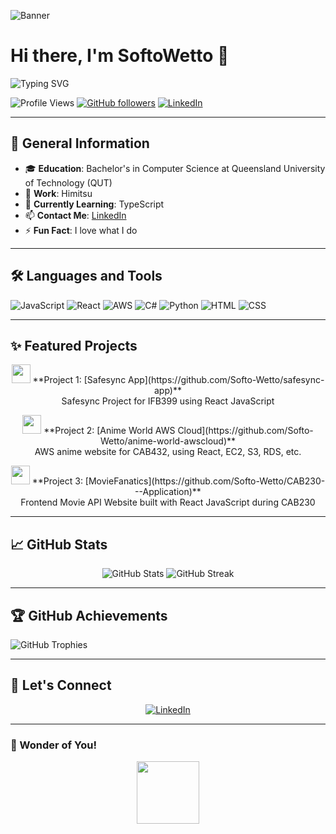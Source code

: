 ![Banner](https://i.pinimg.com/originals/2d/3d/32/2d3d32e5b05958ccd4941ac0b52a67b6.gif)

# Hi there, I'm SoftoWetto 👋

![Typing SVG](https://readme-typing-svg.herokuapp.com?font=Fira+Code&duration=4000&pause=1000&color=blue&width=435&lines=Full-Stack+Developer;Open+Source+Contributor;Tech+Enthusiast)

![Profile Views](https://komarev.com/ghpvc/?username=Softo-Wetto&style=flat-square&color=blue) 
[![GitHub followers](https://img.shields.io/github/followers/Softo-Wetto?label=Follow&style=social)](https://github.com/Softo-Wetto)
[![LinkedIn](https://img.shields.io/badge/-LinkedIn-blue?style=flat&logo=linkedin&logoColor=white)](https://www.linkedin.com/in/reo-o-29a289a5/)

---

## 🌟 General Information
- 🎓 **Education**: Bachelor's in Computer Science at Queensland University of Technology (QUT)
- 🏢 **Work**: Himitsu
- 🌱 **Currently Learning**: TypeScript
- 📫 **Contact Me**: [LinkedIn](https://www.linkedin.com/in/reo-o-29a289a5/)
- ⚡ **Fun Fact**: I love what I do

---

## 🛠️ Languages and Tools
<p align="left">
  <img src="https://img.shields.io/badge/JavaScript-F7DF1E?style=for-the-badge&logo=javascript&logoColor=black" alt="JavaScript"/>
  <img src="https://img.shields.io/badge/React-20232A?style=for-the-badge&logo=react&logoColor=61DAFB" alt="React"/>
  <img src="https://img.shields.io/badge/AWS-232F3E?style=for-the-badge&logo=amazon-aws&logoColor=white" alt="AWS"/>
  <img src="https://img.shields.io/badge/C%23-239120?style=for-the-badge&logo=c-sharp&logoColor=white" alt="C#"/>
  <img src="https://img.shields.io/badge/Python-3776AB?style=for-the-badge&logo=python&logoColor=white" alt="Python"/>
  <img src="https://img.shields.io/badge/HTML-E34F26?style=for-the-badge&logo=html5&logoColor=white" alt="HTML"/>
  <img src="https://img.shields.io/badge/CSS-1572B6?style=for-the-badge&logo=css3&logoColor=white" alt="CSS"/>
</p>

---

## ✨ Featured Projects

<p align="center">
  <img src="https://media.giphy.com/media/QHE5gWI0QjqF2/giphy.gif" width="30">
  **Project 1: [Safesync App](https://github.com/Softo-Wetto/safesync-app)**
  <br>
  Safesync Project for IFB399 using React JavaScript
</p>

<p align="center">
  <img src="https://media.giphy.com/media/l0MYt5jPR6QX5pnqM/giphy.gif" width="30">
  **Project 2: [Anime World AWS Cloud](https://github.com/Softo-Wetto/anime-world-awscloud)**
  <br>
  AWS anime website for CAB432, using React, EC2, S3, RDS, etc.
</p>

<p align="center">
  <img src="https://media.giphy.com/media/l0MYt5jPR6QX5pnqM/giphy.gif" width="30">
  **Project 3: [MovieFanatics](https://github.com/Softo-Wetto/CAB230---Application)**
  <br>
  Frontend Movie API Website built with React JavaScript during CAB230
</p>

---

## 📈 GitHub Stats

<p align="center">
  <img src="https://github-readme-stats.vercel.app/api?username=Softo-Wetto&show_icons=true&theme=radical" alt="GitHub Stats">
  <img src="https://github-readme-streak-stats.herokuapp.com/?user=Softo-Wetto&theme=radical" alt="GitHub Streak">
</p>

---

## 🏆 GitHub Achievements
![GitHub Trophies](https://github-profile-trophy.vercel.app/?username=Softo-Wetto&theme=onedark)

---

## 💬 Let's Connect

<p align="center">
  <a href="https://linkedin.com/in/reo-o-29a289a5" target="_blank">
    <img src="https://img.shields.io/badge/-LinkedIn-0077B5?style=for-the-badge&logo=linkedin&logoColor=white" alt="LinkedIn">
  </a>
</p>

---

### 🌈 Wonder of You!

<p align="center">
  <img src="https://media.giphy.com/media/xUPGcEliCc7bETyfO8/giphy.gif" width="100" height="100">
</p>

